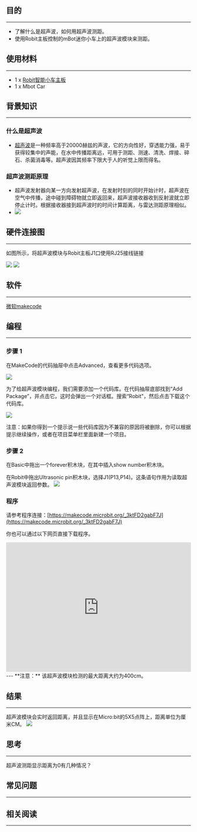 
## 目的
---

- 了解什么是超声波，如何用超声波测距。
- 使用Robit主板控制的mBot迷你小车上的超声波模块来测距。

## 使用材料
---

- 1 x [Robit智能小车主板](https://www.elecfreaks.com/estore/elecfreaks-robit-diy-mini-smart-cars-robot-development-platform-chassis-for-micro-bit-compatible-with-mbot.html)
- 1 x Mbot Car

## 背景知识
---
### 什么是超声波
- [超声波](https://zh.wikipedia.org/wiki/%E8%B6%85%E8%81%B2%E6%B3%A2)是一种频率高于20000赫兹的声波，它的方向性好，穿透能力强，易于获得较集中的声能，在水中传播距离远，可用于测距、测速、清洗、焊接、碎石、杀菌消毒等。超声波因其频率下限大于人的听觉上限而得名。
### 超声波测距原理
- 超声波发射器向某一方向发射超声波，在发射时刻的同时开始计时，超声波在空气中传播，途中碰到障碍物就立即返回来，超声波接收器收到反射波就立即停止计时。根据接收器接到超声波时的时间计算距离，与雷达测距原理相似。
- ![](https://i.imgur.com/vSFTiuw.jpg)



## 硬件连接图
---

如图所示，将超声波模块与Robit主板J1口使用RJ25接线链接

![](https://i.imgur.com/pQI1cnx.png)
![](https://i.imgur.com/zFWVN9O.jpg)

## 软件
---
[微软makecode](https://makecode.microbit.org/#)

## 编程
---
### 步骤 1
在MakeCode的代码抽屉中点击Advanced，查看更多代码选项。

![](https://i.imgur.com/LjMR5IU.png)

为了给超声波模块编程，我们需要添加一个代码库。在代码抽屉底部找到“Add Package”，并点击它。这时会弹出一个对话框。搜索“Robit"，然后点击下载这个代码库。

![](https://i.imgur.com/ISZ6w26.png)

注意：如果你得到一个提示说一些代码库因为不兼容的原因将被删除，你可以根据提示继续操作，或者在项目菜单栏里面新建一个项目。

### 步骤 2

在Basic中拖出一个forever积木块，在其中插入show number积木块。

在Robit中拖出Ultrasonic pin积木块，选择J1(P13,P14)。这条语句作用为读取超声波模块返回参数。
![](https://i.imgur.com/hwrw0c8.png)


### 程序
请参考程序连接：[https://makecode.microbit.org/_3ktFD2gabF7J](https://makecode.microbit.org/_3ktFD2gabF7J)

你也可以通过以下网页直接下载程序。

<div style="position:relative;height:0;padding-bottom:70%;overflow:hidden;"><iframe style="position:absolute;top:0;left:0;width:100%;height:100%;" src="https://makecode.microbit.org/#pub:_3ktFD2gabF7J" frameborder="0" sandbox="allow-popups allow-forms allow-scripts allow-same-origin"></iframe></div>  
---
**注意：** 该超声波模块检测的最大距离大约为400cm。

## 结果
---
超声波模块会实时返回距离，并且显示在Micro:bit的5X5点阵上，距离单位为厘米CM。
![](https://i.imgur.com/jAFZNHU.jpg)

## 思考
---
超声波测距显示距离为0有几种情况？
## 常见问题
---


## 相关阅读  
---

